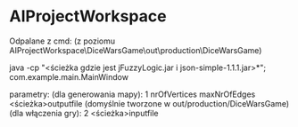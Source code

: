 AIProjectWorkspace
==================

Odpalane z cmd:
(z poziomu AIProjectWorkspace\DiceWarsGame\out\production\DiceWarsGame)

java -cp "<ścieżka gdzie jest jFuzzyLogic.jar i json-simple-1.1.1.jar>\*"; com.example.main.MainWindow

parametry:
(dla generowania mapy): 1 nrOfVertices maxNrOfEdges <ścieżka>outputfile (domyślnie tworzone w out/production/DiceWarsGame)
(dla włączenia gry): 2 <ścieżka>inputfile